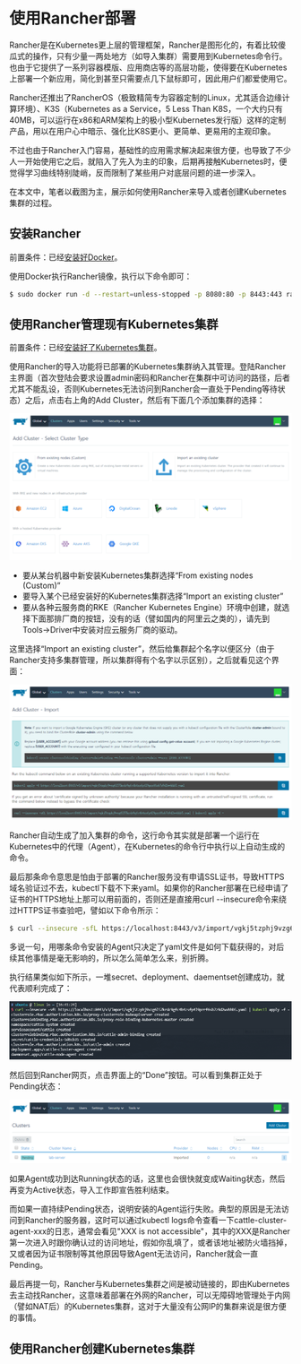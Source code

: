 # 使用Rancher部署

Rancher是在Kubernetes更上层的管理框架，Rancher是图形化的，有着比较傻瓜式的操作，只有少量一两处地方（如导入集群）需要用到Kubernetes命令行。也由于它提供了一系列容器模版、应用商店等的高层功能，使得要在Kubernetes上部署一个新应用，简化到甚至只需要点几下鼠标即可，因此用户们都爱使用它。

Rancher还推出了RancherOS（极致精简专为容器定制的Linux，尤其适合边缘计算环境）、K3S（Kubernetes as a Service，5 Less Than K8S，一个大约只有40MB，可以运行在x86和ARM架构上的极小型Kubernetes发行版）这样的定制产品，用以在用户心中暗示、强化比K8S更小、更简单、更易用的主观印象。

不过也由于Rancher入门容易，基础性的应用需求解决起来很方便，也导致了不少人一开始使用它之后，就陷入了先入为主的印象，后期再接触Kubernetes时，便觉得学习曲线特别陡峭，反而限制了某些用户对底层问题的进一步深入。

在本文中，笔者以截图为主，展示如何使用Rancher来导入或者创建Kubernetes集群的过程。

## 安装Rancher

前置条件：已经[安装好Docker](../setup-docker.md)。

使用Docker执行Rancher镜像，执行以下命令即可：

```bash
$ sudo docker run -d --restart=unless-stopped -p 8080:80 -p 8443:443 rancher/rancher
```

## 使用Rancher管理现有Kubernetes集群

前置条件：已经[安装好了Kubernetes集群](setup-kubeadm.md)。

使用Rancher的导入功能将已部署的Kubernetes集群纳入其管理。登陆Rancher主界面（首次登陆会要求设置admin密码和Rancher在集群中可访问的路径，后者尤其不能乱设，否则Kubernetes无法访问到Rancher会一直处于Pending等待状态）之后，点击右上角的Add Cluster，然后有下面几个添加集群的选择：

![](./images/rancher-add-cluster.png)

* 要从某台机器中新安装Kubernetes集群选择“From existing nodes \(Custom\)”
* 要导入某个已经安装好的Kubernetes集群选择“Import an existing cluster”
* 要从各种云服务商的RKE（Rancher Kubernetes Engine）环境中创建，就选择下面那排厂商的按钮，没有的话（譬如国内的阿里云之类的），请先到Tools-&gt;Driver中安装对应云服务厂商的驱动。

这里选择“Import an existing cluster”，然后给集群起个名字以便区分（由于Rancher支持多集群管理，所以集群得有个名字以示区别），之后就看见这个界面：

![](./images/rancher-import-cluster.png)

Rancher自动生成了加入集群的命令，这行命令其实就是部署一个运行在Kubernetes中的代理（Agent），在Kubernetes的命令行中执行以上自动生成的命令。

最后那条命令意思是怕由于部署的Rancher服务没有申请SSL证书，导致HTTPS域名验证过不去，kubectl下载不下来yaml。如果你的Rancher部署在已经申请了证书的HTTPS地址上那可以用前面的，否则还是直接用curl --insecure命令来绕过HTTPS证书查验吧，譬如以下命令所示：

```bash
$ curl --insecure -sfL https://localhost:8443/v3/import/vgkj5tzphj9vzg6l57krdc9gfc4b4zsfp4l9prrf6sb7z9d2wvbhb5.yaml | kubectl apply -f -
```

多说一句，用哪条命令安装的Agent只决定了yaml文件是如何下载获得的，对后续其他事情是毫无影响的，所以怎么简单怎么来，别折腾。

执行结果类似如下所示，一堆secret、deployment、daementset创建成功，就代表顺利完成了：

![](./images/rancher-import-command.png)

然后回到Rancher网页，点击界面上的“Done”按钮。可以看到集群正处于Pending状态：

![](./images/rancher-import-pendding.png)

如果Agent成功到达Running状态的话，这里也会很快就变成Waiting状态，然后再变为Active状态，导入工作即宣告胜利结束。

而如果一直持续Pending状态，说明安装的Agent运行失败。典型的原因是无法访问到Rancher的服务器，这时可以通过kubectl logs命令查看一下cattle-cluster-agent-xxx的日志，通常会看见"XXX is not accessible"，其中的XXX是Rancher第一次进入时跟你确认过的访问地址，假如你乱填了，或者该地址被防火墙挡掉，又或者因为证书限制等其他原因导致Agent无法访问，Rancher就会一直Pending。

最后再提一句，Rancher与Kubernetes集群之间是被动链接的，即由Kubernetes去主动找Rancher，这意味着部署在外网的Rancher，可以无障碍地管理处于内网（譬如NAT后）的Kubernetes集群，这对于大量没有公网IP的集群来说是很方便的事情。

## 使用Rancher创建Kubernetes集群

